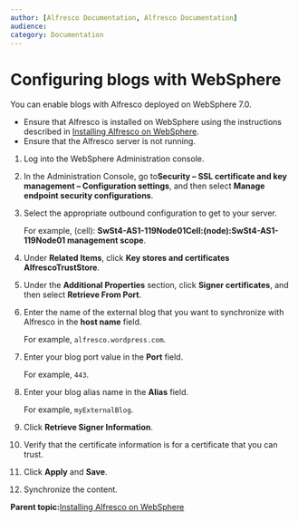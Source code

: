 ```yaml
---
author: [Alfresco Documentation, Alfresco Documentation]
audience: 
category: Documentation
---
```


# Configuring blogs with WebSphere

You can enable blogs with Alfresco deployed on WebSphere 7.0.

-   Ensure that Alfresco is installed on WebSphere using the instructions described in [Installing Alfresco on WebSphere](alf-websphere-install.md).
-   Ensure that the Alfresco server is not running.

1.  Log into the WebSphere Administration console.

2.  In the Administration Console, go to**Security – SSL certificate and key management – Configuration settings**, and then select **Manage endpoint security configurations**.

3.  Select the appropriate outbound configuration to get to your server.

    For example, \(cell\): **SwSt4-AS1-119Node01Cell:\(node\):SwSt4-AS1-119Node01 management scope**.

4.  Under **Related Items**, click **Key stores and certificates** **AlfrescoTrustStore**.

5.  Under the **Additional Properties** section, click **Signer certificates**, and then select **Retrieve From Port**.

6.  Enter the name of the external blog that you want to synchronize with Alfresco in the **host name** field.

    For example, `alfresco.wordpress.com`.

7.  Enter your blog port value in the **Port** field.

    For example, `443`.

8.  Enter your blog alias name in the **Alias** field.

    For example, `myExternalBlog`.

9.  Click **Retrieve Signer Information**.

10. Verify that the certificate information is for a certificate that you can trust.

11. Click **Apply** and **Save**.

12. Synchronize the content.


**Parent topic:**[Installing Alfresco on WebSphere](../tasks/alf-websphere-install.md)

